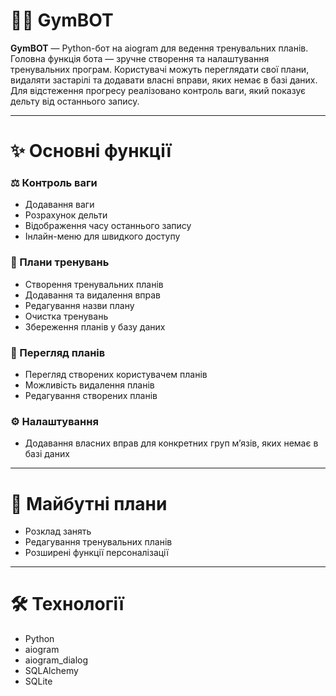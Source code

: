 
# 🏋️‍♂️ GymBOT

**GymBOT** — Python-бот на aiogram для ведення тренувальних планів. Головна функція бота — зручне створення та налаштування тренувальних програм. Користувачі можуть переглядати свої плани, видаляти застарілі та додавати власні вправи, яких немає в базі даних. Для відстеження прогресу реалізовано контроль ваги, який показує дельту від останнього запису.

---

# ✨ Основні функції

### ⚖️ Контроль ваги

* Додавання ваги
* Розрахунок дельти
* Відображення часу останнього запису
* Інлайн-меню для швидкого доступу

### 📝 Плани тренувань

* Створення тренувальних планів
* Додавання та видалення вправ
* Редагування назви плану
* Очистка тренувань
* Збереження планів у базу даних

### 👀 Перегляд планів

* Перегляд створених користувачем планів
* Можливість видалення планів
* Редагування створених планів

### ⚙️ Налаштування

* Додавання власних вправ для конкретних груп м’язів, яких немає в базі даних

---

# 🚀 Майбутні плани

* Розклад занять
* Редагування тренувальних планів
* Розширені функції персоналізації
---

# 🛠 Технології

* Python
* aiogram
* aiogram_dialog
* SQLAlchemy
* SQLite
